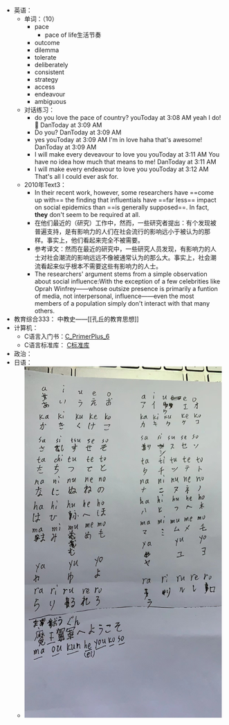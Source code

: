 - 英语：
	- 单词：（10）
		- pace
			- pace of life生活节奏
		- outcome
		- dilemma
		- tolerate
		- deliberately
		- consistent
		- strategy
		- access
		- endeavour
		- ambiguous
	- 对话练习：
		- do you love the pace of country?
		  youToday at 3:08 AM
		  yeah I do! 🙌
		  DanToday at 3:09 AM
		- Do you?
		  DanToday at 3:09 AM
		- yes
		  youToday at 3:09 AM
		  I'm in love haha that's awesome!
		  DanToday at 3:09 AM
		- I will make every deveavour to love you
		  youToday at 3:11 AM
		  You have no idea how much that means to me!
		  DanToday at 3:11 AM
		- I will make every endeavour to love you
		  youToday at 3:12 AM
		  That's all I could ever ask for.
	- 2010年Text3：
		- In their recent work, however, some researchers have ==come up with== the finding that influentials have ==far less== impact on social epidemics than ==is generally supposed==. In fact, **they** don't seem to be required at all.
		- 在他们最近的（研究）工作中，然而，一些研究者提出：有个发现被普遍支持，是有影响力的人们在社会流行的影响远小于被认为的那样。事实上，他们看起来完全不被需要。
		- 参考译文：然而在最近的研究中，一些研究人员发现，有影响力的人士对社会潮流的影响远远不像被通常认为的那么大。事实上，社会潮流看起来似乎根本不需要这些有影响力的人士。
		- The researchers' argument stems from a simple observation about social influence:With the exception of a few celebrities like Oprah Winfrey——whose outsize presence is primarily a funtion of media, not interpersonal, influence——even the most members of a population simply don't interact with that many others.
- 教育综合333： 中教史——[[孔丘的教育思想]]
- 计算机：
	- C语言入门书：[C_PrimerPlus_6](file:///E:/logseq/logseq/pdf/C_PrimerPlus_6.pdf)
	- C语言标准库： [C标准库](https://www.runoob.com/cprogramming/c-standard-library.html)
- 政治：
- 日语：
	- ![644a1f5d5dbf5e479f89fd0dff05f9b.jpg](../assets/644a1f5d5dbf5e479f89fd0dff05f9b_1644126622019_0.jpg)